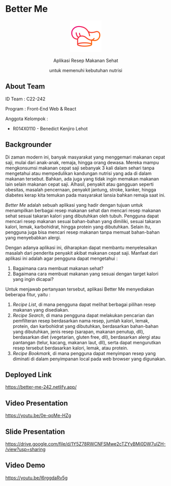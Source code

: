# Better Me

<div align="center">
  <img style="width: 100px; margin: 0; padding: 0; aspect-ratio: 1/1;" src="./public/img/logo.png" alt="better me's logo" />
  <p>Aplikasi Resep Makanan Sehat</p>
  <p>untuk memenuhi kebutuhan nutrisi</p>
</div>

## About Team

ID Team : C22-242

Program : Front-End Web & React

Anggota Kelompok : 
+ R014X0110 - Benedict Kenjiro Lehot


## Backgrounder

Di zaman modern ini, banyak masyarakat yang menggemari makanan cepat saji, mulai dari anak-anak, remaja, hingga orang dewasa. Mereka mampu mengkonsumsi makanan cepat saji sebanyak 3 kali dalam sehari tanpa mengetahui atau mempedulikan kandungan nutrisi yang ada di dalam makanan tersebut. Bahkan, ada juga yang tidak ingin memakan makanan lain selain makanan cepat saji. Alhasil, penyakit atau gangguan seperti obesitas, masalah pencernaan, penyakit jantung, stroke, kanker, hingga diabetes kerap kita temukan pada masyarakat lansia bahkan remaja saat ini. 

_Better Me_ adalah sebuah aplikasi yang hadir dengan tujuan untuk menampilkan berbagai resep makanan sehat dan mencari resep makanan sehat sesuai takaran kalori yang dibutuhkan oleh tubuh. Pengguna dapat mencari resep makanan sesuai bahan-bahan yang dimiliki, sesuai takaran kalori, lemak, karbohidrat, hingga protein yang dibutuhkan. Selain itu, pengguna juga bisa mencari resep makanan tanpa memuat bahan-bahan yang menyebabkan alergi. 

Dengan adanya aplikasi ini, diharapkan dapat membantu menyelesaikan masalah dari penderita penyakit akibat makanan cepat saji. Manfaat dari aplikasi ini adalah agar pengguna dapat mengetahui :
1. Bagaimana cara membuat makanan sehat?
2. Bagaimana cara membuat makanan yang sesuai dengan target kalori yang ingin dicapai? 

Untuk menjawab pertanyaan tersebut, aplikasi Better Me menyediakan beberapa fitur, yaitu : 
1. _Recipe List_, di mana pengguna dapat melihat berbagai pilihan resep makanan yang disediakan. 
2. _Recipe Search_, di mana pengguna dapat melakukan pencarian dan pemfilteran resep berdasarkan nama resep, jumlah kalori, lemak, protein, dan karbohidrat yang dibutuhkan, berdasarkan bahan-bahan yang dibutuhkan, jenis resep (sarapan, makanan penutup, dll), berdasarkan diet (vegetarian, gluten free, dll), berdasarkan alergi atau pantangan (telur, kacang, makanan laut, dll), serta dapat mengurutkan resep tersebut berdasarkan kalori, lemak, atau protein. 
3. _Recipe Bookmark_, di mana pengguna dapat menyimpan resep yang diminati di dalam penyimpanan local pada web browser yang digunakan. 

## Deployed Link

https://better-me-242.netlify.app/

## Video Presentation

https://youtu.be/0e-qoMe-HZg

## Slide Presentation

https://drive.google.com/file/d/1Y5Z78RWCNFSMwe2cTZYyBMi0DW7uIZH-/view?usp=sharing 

## Video Demo

https://youtu.be/l6rggdaRv5g 
